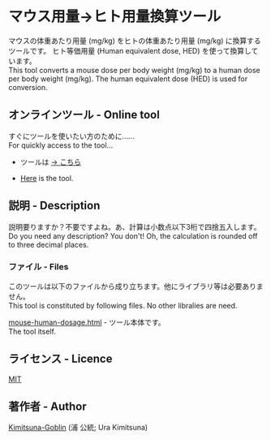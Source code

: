 # マウス用量→ヒト用量換算ツール

マウスの体重あたり用量 (mg/kg) をヒトの体重あたり用量 (mg/kg) に換算するツールです。
ヒト等価用量 (Human equivalent dose, HED) を使って換算しています。
<BR>
This tool converts a mouse dose per body weight (mg/kg) to a human dose per body weight (mg/kg).
The human equivalent dose (HED) is used for conversion.

## オンラインツール - Online tool

すぐにツールを使いたい方のために……
<BR>
For quickly access to the tool...
  <BR>
+ ツールは [→ こちら](https://kimitsuna-goblin.github.io/Mouse-Human-Dosage/mouse-human-dosage.html)
* [Here](https://kimitsuna-goblin.github.io/Mouse-Human-Dosage/mouse-human-dosage.html) is the tool.

## 説明 - Description

説明要りますか？不要ですよね。あ、計算は小数点以下3桁で四捨五入します。
<BR>
Do you need any description? You don't! Oh, the calculation is rounded off to three decimal places.

### ファイル - Files

このツールは以下のファイルから成り立ちます。他にライブラリ等は必要ありません。
<BR>
This tool is constituted by following files. No other libralies are need.

[mouse-human-dosage.html](https://github.com/Kimitsuna-Goblin/Mouse-Human-Dosage/blob/mouse-human-dosage.html) - ツール本体です。
<BR>
The tool itself.

## ライセンス - Licence

[MIT](https://github.com/Kimitsuna-Goblin/extClark/blob/master/LICENSE)

## 著作者 - Author

[Kimitsuna-Goblin](https://github.com/Kimitsuna-Goblin) (浦 公統; Ura Kimitsuna)
